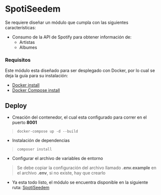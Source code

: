 # SpotiSeedem
Se requiere diseñar un módulo que cumpla con las siguientes características:
- Consumo de la API de Spotify para obtener información de:
  - Artistas
  - Albumes

### Requisitos
Este módulo esta diseñado para ser desplegado con Docker, 
por lo cual se deja la guía para su instalación:
- <a href="https://docs.docker.com/get-docker/" target="_blank">Docker install</a>
- <a href="https://docs.docker.com/compose/install/" target="_blank">Docker Compose install</a>

## Deploy
- Creación del contenedor, el cual esta configurado para 
correr en el puerto **8001**  
> `docker-compose up -d --build`  
- Instalación de dependencias  
> `composer install`  

- Configurar el archivo de variables de entorno
> Se debe copiar la configuración del archivo llamado **.env.example** 
en el archivo **.env**, si no existe, hay que crearlo  

- Ya esta todo listo, el módulo se encuentra disponible en 
 la siguiente ruta: <a href="http://localhost:8001" target="_blank">SpotiSeedem</a>